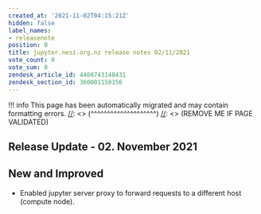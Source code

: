 ```yaml
---
created_at: '2021-11-02T04:15:21Z'
hidden: false
label_names:
- releasenote
position: 0
title: jupyter.nesi.org.nz release notes 02/11/2021
vote_count: 0
vote_sum: 0
zendesk_article_id: 4408743148431
zendesk_section_id: 360001150156
---
```




[//]: <> (REMOVE ME IF PAGE VALIDATED)
[//]: <> (vvvvvvvvvvvvvvvvvvvv)
!!! info
    This page has been automatically migrated and may contain formatting errors.
[//]: <> (^^^^^^^^^^^^^^^^^^^^)
[//]: <> (REMOVE ME IF PAGE VALIDATED)

<h2 id="ReleaseNotes-ReleaseUpdate-11.July2019">Release Update - 02. November 2021</h2>
<h2 id="ReleaseNotes-NewandImproved">New and Improved</h2>
<ul>
<li><span style="font-family: -apple-system, BlinkMacSystemFont, 'Segoe UI', Helvetica, Arial, sans-serif;">Enabled jupyter server proxy to forward requests to a different host (compute node).</span></li>
</ul>
<p> </p>